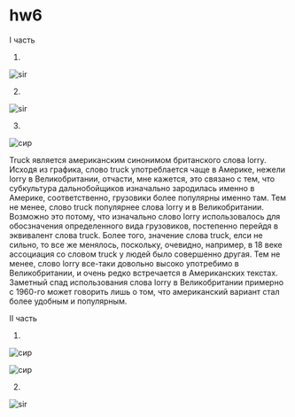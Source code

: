 # hw6

I часть

1.
![sir](https://sun1-7.userapi.com/c840625/v840625365/6cff0/IpgARK2hsZU.jpg)

2.
![sir](https://sun1-16.userapi.com/c834404/v834404790/1038cc/X8SLmAXKKd8.jpg)

3. 
![сир](https://pp.userapi.com/c841124/v841124050/83c0e/WgaWRW3h2hc.jpg) 

Truck является американским синонимом британского слова lorry. Исходя из графика, слово truck употреблается чаще в Америке, нежели lorry в Великобритании, отчасти, мне кажется, это связано с тем, что субкультура дальнобойщиков изначально зародилась именно в Америке, соответственно, грузовики более популярны именно там. Тем не менее, слово truck популярнее слова lorry и в Великобритании. Возможно это потому, что изначально слово lorry использовалось для обосзначения определенного вида грузовиков, постепенно перейдя в эквивалент слова truck. Более того, значение слова truck, елси не сильно, то все же менялось, поскольку, очевидно, например, в 18 веке ассоциация со словом truck у людей было совершенно другая. Тем не менее, слово lorry все-таки довольно высоко употребимо в Великобритании, и очень редко встречается в Американских текстах. Заметный спад использования слова lorry в Великобритании примерно с 1960-го может говорить лишь о том, что американский вариант стал более удобным и популярным. 



II часть

1. 
![сир](https://pp.userapi.com/c845417/v845417118/18ca6/Uz1-fYNJ_pE.jpg)

![сир](https://pp.userapi.com/c845417/v845417118/18caf/BoCbx3NNI1k.jpg)

2.
![sir](https://pp.userapi.com/c845417/v845417846/1ac2f/ry0pawqKxVQ.jpg)

